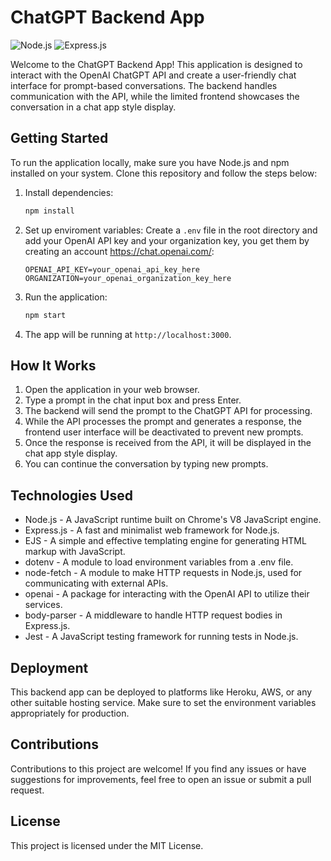 # ChatGPT Backend App

![Node.js](https://img.shields.io/badge/Node.js-v14.17.3-green.svg)
![Express.js](https://img.shields.io/badge/Express.js-v4.17.1-blue.svg)

Welcome to the ChatGPT Backend App! This application is designed to interact with the OpenAI ChatGPT API and create a user-friendly chat interface for prompt-based conversations. The backend handles communication with the API, while the limited frontend showcases the conversation in a chat app style display.

## Getting Started

To run the application locally, make sure you have Node.js and npm installed on your system. Clone this repository and follow the steps below:

1. Install dependencies:
   ```bash
   npm install
2. Set up enviroment variables:
Create a `.env` file in the root directory and add your OpenAI API key and your organization key,
you get them by creating an account https://chat.openai.com/:
   
   ```plaintext
   OPENAI_API_KEY=your_openai_api_key_here
   ORGANIZATION=your_openai_organization_key_here
3. Run the application:
   ```bash 
   npm start
4. The app will be running at `http://localhost:3000`.

## How It Works

1. Open the application in your web browser.
2. Type a prompt in the chat input box and press Enter.
3. The backend will send the prompt to the ChatGPT API for processing.
4. While the API processes the prompt and generates a response, the frontend user interface will be deactivated to prevent new prompts.
5. Once the response is received from the API, it will be displayed in the chat app style display.
6. You can continue the conversation by typing new prompts.

## Technologies Used

- Node.js - A JavaScript runtime built on Chrome's V8 JavaScript engine.
- Express.js - A fast and minimalist web framework for Node.js.
- EJS - A simple and effective templating engine for generating HTML markup with JavaScript.
- dotenv - A module to load environment variables from a .env file.
- node-fetch - A module to make HTTP requests in Node.js, used for communicating with external APIs.
- openai - A package for interacting with the OpenAI API to utilize their services.
- body-parser - A middleware to handle HTTP request bodies in Express.js.
- Jest - A JavaScript testing framework for running tests in Node.js.

## Deployment

This backend app can be deployed to platforms like Heroku, AWS, or any other suitable hosting service. Make sure to set the environment variables appropriately for production.

## Contributions

Contributions to this project are welcome! If you find any issues or have suggestions for improvements, feel free to open an issue or submit a pull request.

## License

This project is licensed under the MIT License.





